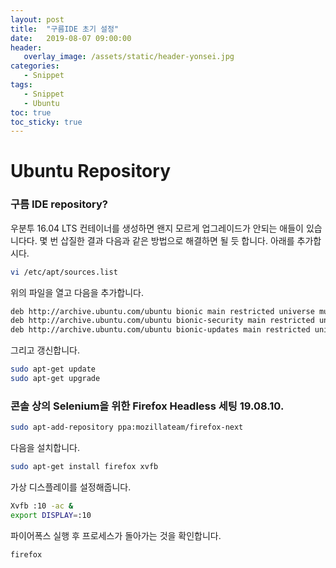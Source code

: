 ```yaml
---
layout: post
title:  "구름IDE 초기 설정"
date:   2019-08-07 09:00:00
header:
   overlay_image: /assets/static/header-yonsei.jpg
categories: 
   - Snippet
tags:
   - Snippet
   - Ubuntu
toc: true
toc_sticky: true
---
```


# Ubuntu Repository 

### 구름 IDE repository?

우분투 16.04 LTS 컨테이너를 생성하면 왠지 모르게 업그레이드가 안되는 애들이 있습니다다. 몇 번 삽질한 결과 다음과 같은 방법으로 해결하면 될 듯 합니다. 아래를 추가합시다.

<!--more-->


```bash
vi /etc/apt/sources.list
```

위의 파일을 열고 다음을 추가합니다.

```bash
deb http://archive.ubuntu.com/ubuntu bionic main restricted universe multiverse
deb http://archive.ubuntu.com/ubuntu bionic-security main restricted universe multiverse
deb http://archive.ubuntu.com/ubuntu bionic-updates main restricted universe multiverse
```

그리고 갱신합니다.

```bash
sudo apt-get update
sudo apt-get upgrade
```


### 콘솔 상의 Selenium을 위한 Firefox Headless 세팅 19.08.10.

```bash
sudo apt-add-repository ppa:mozillateam/firefox-next
```

다음을 설치합니다.

```bash
sudo apt-get install firefox xvfb
```

가상 디스플레이를 설정해줍니다.


```bash
Xvfb :10 -ac &
export DISPLAY=:10
```

파이어폭스 실행 후 프로세스가 돌아가는 것을 확인합니다.
```bash
firefox
```


